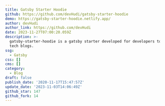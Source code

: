 ```yaml
---
title: Gatsby Starter Hoodie
github: https://github.com/devHudi/gatsby-starter-hoodie
demo: https://gatsby-starter-hoodie.netlify.app/
author: devHudi
author_link: https://github.com/devHudi
date: 2023-11-27T07:00:20.059Z
description: >-
  gatsby-starter-hoodie is a gatsby starter developed for developers to build
  tech blogs.
ssg:
  - Gatsby
css: []
cms: []
category:
  - Blog
draft: false
publish_date: '2020-11-17T15:47:57Z'
update_date: '2023-11-03T14:06:49Z'
github_star: 147
github_fork: 14
---
```

